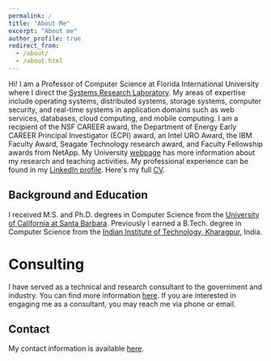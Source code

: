 ```yaml
---
permalink: /
title: "About Me"
excerpt: "About me"
author_profile: true
redirect_from:
  - /about/
  - /about.html
---
```


Hi! I am a Professor of Computer Science at Florida International University where I direct the [Systems Research Laboratory](http://sylab-srv.cs.fiu.edu/). My areas of expertise include operating systems, distributed systems, storage systems, computer security, and real-time systems in application domains such as web services, databases, cloud computing, and mobile computing.  I am a recipient of the NSF CAREER award, the Department of Energy Early CAREER Principal Investigator (ECPI) award, an Intel URO Award, the IBM Faculty Award, Seagate Technology research award, and Faculty Fellowship awards from NetApp. My University [webpage](https://users.cs.fiu.edu/~raju/WWW) has more information about my research and teaching activities. My professional experience can be found in my [LinkedIn profile](https://www.linkedin.com/in/raju-rangaswami-7b3b6849/). Here's my full [CV](/cv/).

Background and Education
------
I received M.S. and Ph.D. degrees in Computer Science from the [University of California at Santa Barbara](https://www.cs.ucsb.edu/). Previously I earned a B.Tech. degree in Computer Science from the [Indian Institute of Technology, Kharagpur](http://cse.iitkgp.ac.in/), India.


Consulting
======
I have served as a technical and research consultant to the government and industry. You can find more information [here](/consulting/). If you are interested in engaging me as a consultant, you may reach me via phone or email.

Contact
------
My contact information is available [here](/contact/).


